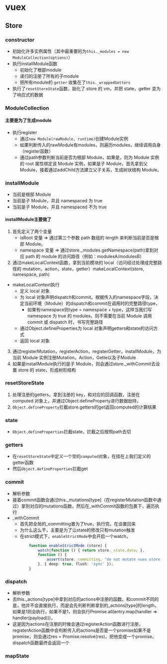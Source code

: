 # vuex
## Store
### constructor
- 初始化许多实例属性（其中最重要的为`this._modules = new ModuleCollection(options)`）
- 执行installModule函数
  - 初始化了根部module
  - 递归的注册了所有的子module
  - 把所有module的 `getter` 收集在了`this._wrappedGetters`
- 执行了`resetStoreState`函数，始化了 store 的 vm，并把 state，getter 变为了响应式的数据


### ModuleCollection
#### 主要是为了生成module
- 执行register
	- 通过`new Module(rawModule, runtime)`创建Module实例
	- 如果判断传入的rawModule有modules，则遍历modules，继续调用自身（register函数）
	- 通过path参数判断当前是否为根部 Module，如果是，则为 Module 实例的 root 属性绑定该 Module 实例，如果是子 Module，首先拿到父 Module，接着通过addChild方法建立父子关系，生成树状结构 Module。

### installModule
- 当前是根部 Module
- 当前是子 Module，并且 namespaced 为 true
- 当前是子 Module，并且 namespaced 不为 true
#### installModule主要做了
1. 首先定义了两个变量
   - isRoot 变量 => 通过第三个参数 path 数组的 length 来判断当前是否是根部 Module。
   - namespace 变量 => 通过store._modules.getNamespace(path)拿到对应 path 的 module 的访问路径（例如：modulesA/modulesB）
2. 通过makeLocalContext函数，拿到当前模块的 local（访问经过处理成完整路径的 mutation，action，state，getter）makeLocalContext(store, namespace, path)
- makeLocalContext执行
  - 定义 local 对象
  - 为 local 对象声明dispatch和commit。根据传入的namespace字段，决定当前环境（Module）的dispatch和commit在调用时的完整路径type，
    - 如果有namespace则type = namespace + type，这样当我们写 namespace 为 true 的 modules，则不需要在当前 Module 调用 commit 或 dispatch 时，书写完整路径
  - 通过Object.defineProperties为 local 对象声明getters和state的访问方式
  - 返回 local 对象
3. 通过registerMutation，registerAction，registerGetter，installModule，为当前 Module 实例注册Mutation，Action，Gette以及子Module
4. 如果是installModule执行的是子 Module，则会通过store._withCommit去设置 store 的 state，形成树形结构

### resetStoreState
1. 处理注册的getters，拿到注册的 key，和对应的回调函数，注册在 computed 对象上，并通过Object.defineProperty进行数据劫持，
2. `Object.defineProperty`拦截store.getters的get返回computed的计算结果


### state
- `Object.defineProperties`拦截state，拦截之后按照path去切
### getters
- 在`resetStoreState`中定义一个空的`computed`对象，在挂在上我们定义的getter函数
- 然后`Object.defineProperties`拦截get

### commit
- 解析参数
- 接着commit函数会通过this._mutations[type]（在registerMutation函数中通过）拿到对应的mutations函数，然后在_withCommit函数的包裹下，遍历执行
- _withCommit
  - 首先把全局的_committing置为了true，执行完，在设置回来
  - 为什么这么干，主要是为了让state的修改只有mutation触发
  - 在strict模式下，`enableStrictMode`中会开启一个watch，
  	```ts
	  	function enableStrictMode (store) {
			watch(function () { return store._state.data; }, 
			function () {
				assert(store._committing, "do not mutate vuex store state outside mutation handlers.");
			}, { deep: true, flush: 'sync' });
		}
	```

### dispatch
- 解析参数
- 去this._actions[type]中拿到对应的actions中注册的函数。和commit不同的是，他并不会直接执行，而是会先判断判断拿到的_actions[type]的length，如果是1则会执行，如果不是1，则会执行Promise.all(entry.map(handler => handler(payload)))，
- 这是因为actions在注册的时候会通过registerAction函数进行注册，registerAction函数中会判断传入的actions是否是一个promise如果不是promise，则会通过res = Promise.resolve(res)，把他变成一个promise，dispatch函数最终会返回一个

### mapState